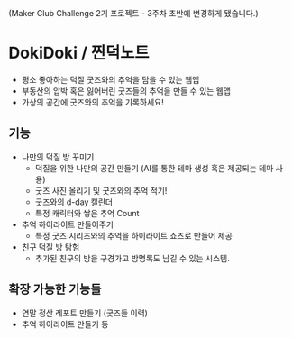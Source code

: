 (Maker Club Challenge 2기 프로젝트 - 3주차 초반에 변경하게 됐습니다.)
# DokiDoki / 찐덕노트
- 평소 좋아하는 덕질 굿즈와의 추억을 담을 수 있는 웹앱
- 부동산의 압박 혹은 잃어버린 굿즈들의 추억을 만들 수 있는 웹앱
- 가상의 공간에 굿즈와의 추억을 기록하세요!

## 기능
- 나만의 덕질 방 꾸미기
  - 덕질을 위한 나만의 공간 만들기 (AI를 통한 테마 생성 혹은 제공되는 테마 사용)
  - 굿즈 사진 올리기 및 굿즈와의 추억 적기!
  - 굿즈와의 d-day 캘린더
  - 특정 캐릭터와 쌓은 추억 Count
- 추억 하이라이트 만들어주기
  - 특정 굿즈 시리즈와의 추억을 하이라이트 쇼츠로 만들어 제공
- 친구 덕질 방 탐험
  - 추가된 친구의 방을 구경가고 방명록도 남길 수 있는 시스템.

## 확장 가능한 기능들
- 연말 정산 레포트 만들기 (굿즈들 이력)
- 추억 하이라이트 만들기 등
